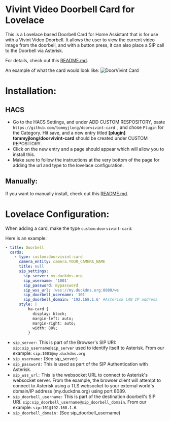 # Vivint Video Doorbell Card for Lovelace

This is a Lovelace based Doorbell Card for Home Assistant that is for use with a Vivint Video Doorbell. It allows the user to view the current video image from the doorbell, and with a button press, it can also place a SIP call to the Doorbell via Asterisk.  

For details, check out this [README.md](https://github.com/tommyjlong/doorvivint-card/blob/master/README.md).

An example of what the card would look like:
![DoorVivint Card](https://github.com/tommyjlong/doorvivint-card/blob/master/DoorVivint-Card.jpg?raw=true)


# Installation:
## HACS

- Go to the HACS Settings, and under ADD CUSTOM RESPOSITORY, paste ```https://github.com/tommyjlong/doorvivint-card ```, and chose ```Plugin``` for the Category.  Hit save, and a new entry titled **[plugin]
tommyjlong/doorvivint-card** should be created under CUSTOM REPOSITORY.  
- Click on the new entry and a page should appear which will allow you to install this.  
- Make sure to follow the instructions at the very bottom of the page for adding the url and type to the lovelace configuration.


## Manually: 
If you want to manually install, check out this [README.md](https://github.com/tommyjlong/doorvivint-card/blob/master/README.md).

# Lovelace Configuration:

When adding a card, make the type `custom:doorvivint-card`:

Here is an example:
```yaml
- title: Doorbell
  cards:
    - type: custom:doorvivint-card
      camera_entity: camera.YOUR_CAMERA_NAME
      title: null
      sip_settings:
        sip_server: my.duckdns.org 
        sip_username: '1001'
        sip_password: mypassword 
        sip_wss_url: 'wss://my.duckdns.org:8089/ws'
        sip_doorbell_username: '101'
        sip_doorbell_domain: '192.168.1.6' #Asterisk LAN IP address
      style: |
          ha-card {
            display: block;
            margin-left: auto;
            margin-right: auto;
            width: 88%;
          }

```
- ```sip_server:``` This is part of the Browser's SIP URI:  ```sip:sip_username@sip_server``` used to identify itself to Asterisk.  From our example: ```sip:1001@my.duckdns.org```
- ```sip_username:```  (See sip_server)
- ```sip_password:``` This is used as part of the SIP Authentication with Asterisk.
- ```sip_wss_url:``` This is the websocket URL to connect to Asterisk's websocket server. From the example, the browser client will attempt to connect to Asterisk using a TLS websocket to your external world's domain/IP address (my.duckdns.org) using port 8089.
- ```sip_doorbell_username:``` This is part of the destination doorbell's SIP URI. ```sip:sip_doorbell_username@sip_doorbell_domain```.  From our example: ```sip:101@192.168.1.6```.
- ```sip_doorbell_domain:```  (See sip_doorbell_username)

